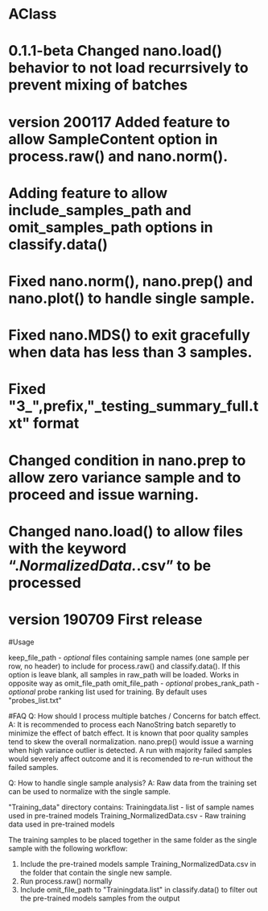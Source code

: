 # AClass

# 0.1.1-beta	  Changed nano.load() behavior to not load recurrsively to prevent mixing of batches 
	
# version 200117  Added feature to allow SampleContent option in process.raw() and nano.norm().
#                 Adding feature to allow include_samples_path and omit_samples_path options in classify.data() 
#                 Fixed nano.norm(), nano.prep() and nano.plot() to handle single sample.
#                 Fixed nano.MDS() to exit gracefully when data has less than 3 samples.
#                 Fixed "3_",prefix,"_testing_summary_full.txt" format
#                 Changed condition in nano.prep to allow zero variance sample and to proceed and issue warning.
#                 Changed nano.load() to allow files with the keyword “.*NormalizedData.*.csv” to be processed
#
# version 190709  First release


#Usage

keep_file_path - *optional* files containing sample names (one sample per row, no header) to include for process.raw() and classify.data(). If this option is leave blank, all samples in raw_path will be loaded. Works in opposite way as omit_file_path
omit_file_path - *optional*
probes_rank_path - *optional* probe ranking list used for training. By default uses "probes_list.txt" 



#FAQ
Q: How should I process multiple batches / Concerns for batch effect.
A: It is recommended to process each NanoString batch separetly to minimize the effect of batch effect. It is known that poor quality samples tend to skew the overall normalization. nano.prep() would issue a warning when high variance outlier is detected. A run with majority failed samples would severely affect outcome and it is recomended to re-run without the failed samples.


Q: How to handle single sample analysis?
A: Raw data from the training set can be used to normalize with the single sample. 

"Training_data" directory contains:
Trainingdata.list - list of sample names used in pre-trained models
Training_NormalizedData.csv - Raw training data used in pre-trained models

The training samples to be placed together in the same folder as the single sample with the following workflow:

1.  Include the pre-trained models sample Training_NormalizedData.csv in the folder that contain the single new sample.
2.  Run process.raw() normally
3.  Include omit_file_path to "Trainingdata.list" in classify.data() to filter out the pre-trained models samples from the output
